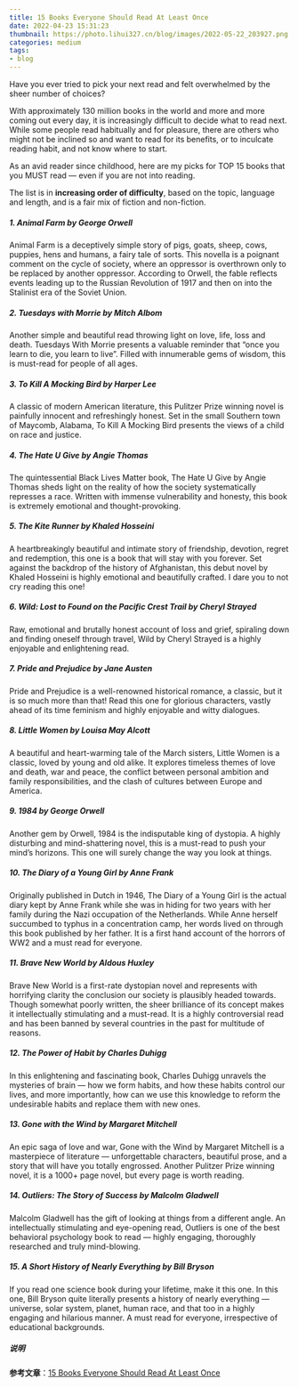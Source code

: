 ```yaml
---
title: 15 Books Everyone Should Read At Least Once
date: 2022-04-23 15:31:23
thumbnail: https://photo.lihui327.cn/blog/images/2022-05-22_203927.png
categories: medium
tags:
- blog
---
```


Have you ever tried to pick your next read and felt overwhelmed by the sheer number of choices?

With approximately 130 million books in the world and more and more coming  out every day, it is increasingly difficult to decide what to read next. While some people read habitually and for pleasure, there are others  who might not be inclined so and want to read for its benefits, or to  inculcate reading habit, and not know where to start.

As an avid reader since childhood, here are my picks for TOP 15 books that you MUST read — even if you are not into reading.

The list is in **increasing order of difficulty**, based on the topic, language and length, and is a fair mix of fiction and non-fiction.

##### 1. Animal Farm by George Orwell

Animal Farm is a deceptively simple story of pigs, goats, sheep, cows,  puppies, hens and humans, a fairy tale of sorts. This novella is a poignant comment on the cycle of society, where an oppressor is overthrown only  to be replaced by another oppressor. According to Orwell, the fable  reflects events leading up to the Russian Revolution of 1917 and then on into the Stalinist era of the Soviet Union.

##### 2. Tuesdays with Morrie by Mitch Albom

Another simple and beautiful read throwing light on love, life, loss and death. Tuesdays With Morrie presents a valuable reminder that “once you learn to die, you learn to live”. Filled with innumerable gems of  wisdom, this is must-read for people of all ages.

##### 3. To Kill A Mocking Bird by Harper Lee

A classic of modern American literature, this Pulitzer Prize winning  novel is painfully innocent and refreshingly honest. Set in the small  Southern town of Maycomb, Alabama, To Kill A Mocking Bird presents the  views of a child on race and justice.

##### 4. The Hate U Give by Angie Thomas

The quintessential Black Lives Matter book, The Hate U Give by Angie  Thomas sheds light on the reality of how the society systematically  represses a race. Written with immense vulnerability and honesty, this  book is extremely emotional and thought-provoking.

##### 5. The Kite Runner by Khaled Hosseini

A heartbreakingly beautiful and intimate story of friendship, devotion,  regret and redemption, this one is a book that will stay with you  forever. Set against the backdrop of the history of Afghanistan, this  debut novel by Khaled Hosseini is highly emotional and beautifully  crafted. I dare you to not cry reading this one!

##### 6. Wild: Lost to Found on the Pacific Crest Trail by Cheryl Strayed

Raw, emotional and brutally honest account of loss and grief, spiraling  down and finding oneself through travel, Wild by Cheryl Strayed is a  highly enjoyable and enlightening read.

##### 7. Pride and Prejudice by Jane Austen

Pride and Prejudice is a well-renowned historical romance, a classic,  but it is so much more than that! Read this one for glorious characters, vastly ahead of its time feminism and highly enjoyable and witty  dialogues.

##### 8. Little Women by Louisa May Alcott

A beautiful and heart-warming tale of the March sisters, Little Women is a classic, loved by young and old alike. It explores timeless themes of love and death, war and peace, the conflict between personal ambition  and family responsibilities, and the clash of cultures between Europe  and America.

##### 9. 1984 by George Orwell

Another gem by Orwell, 1984 is the indisputable king of dystopia. A  highly disturbing and mind-shattering novel, this is a must-read to push your mind’s horizons. This one will surely change the way you look at  things.

##### 10. The Diary of a Young Girl by Anne Frank

Originally published in Dutch in 1946, The Diary of a Young Girl is the  actual diary kept by Anne Frank while she was in hiding for two years  with her family during the Nazi occupation of the Netherlands. While  Anne herself succumbed to typhus in a concentration camp, her words  lived on through this book published by her father. It is a first hand  account of the horrors of WW2 and a must read for everyone.

##### 11. Brave New World by Aldous Huxley

Brave New World is a first-rate dystopian novel and represents with  horrifying clarity the conclusion our society is plausibly headed  towards. Though somewhat poorly written, the sheer brilliance of its  concept makes it intellectually stimulating and a must-read. It is a  highly controversial read and has been banned by several countries in  the past for multitude of reasons.

##### 12. The Power of Habit by Charles Duhigg

In this enlightening and fascinating book, Charles Duhigg unravels the  mysteries of brain — how we form habits, and how these habits control  our lives, and more importantly, how can we use this knowledge to reform the undesirable habits and replace them with new ones.

##### 13. Gone with the Wind by Margaret Mitchell

An epic saga of love and war, Gone with the Wind by Margaret Mitchell is a masterpiece of literature — unforgettable characters, beautiful  prose, and a story that will have you totally engrossed. Another  Pulitzer Prize winning novel, it is a 1000+ page novel, but every page  is worth reading.

##### 14. Outliers: The Story of Success by Malcolm Gladwell

Malcolm Gladwell has the gift of looking at things from a different  angle. An intellectually stimulating and eye-opening read, Outliers is  one of the best behavioral psychology book to read — highly engaging,  thoroughly researched and truly mind-blowing.

##### 15. A Short History of Nearly Everything by Bill Bryson

If you read one science book during your lifetime, make it this one. In  this one, Bill Bryson quite literally presents a history of nearly  everything — universe, solar system, planet, human race, and that too in a highly engaging and hilarious manner. A must read for everyone,  irrespective of educational backgrounds.

##### 说明

**参考文章**：[15 Books Everyone Should Read At Least Once](https://link.medium.com/57OdCVRTrpb)

